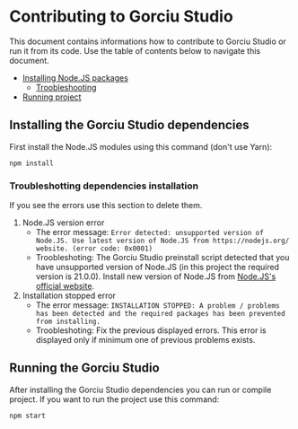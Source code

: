 # Contributing to Gorciu Studio

This document contains informations how to contribute to Gorciu Studio or run it from its code. Use the table of contents below to navigate this document.

* [Installing Node.JS packages](#installing-the-gorciu-studio-dependencies)
    * [Troobleshooting](#troubleshotting-dependencies-installation)
* [Running project](#running-the-gorciu-studio)

## Installing the Gorciu Studio dependencies

First install the Node.JS modules using this command (don't use Yarn):

```npm install```

### Troubleshotting dependencies installation

If you see the errors use this section to delete them.

1. Node.JS version error
    - The error message: `Error detected: unsupported version of Node.JS. Use latest version of Node.JS from https://nodejs.org/ website. (error code: 0x0001)`
    - Troobleshoting: The Gorciu Studio preinstall script detected that you have unsupported version of Node.JS (in this project the required version is 21.0.0). Install new version of Node.JS from [Node.JS's official website](https://nodejs.org/).
2. Installation stopped error
    - The error message: `INSTALLATION STOPPED: A problem / problems has been detected and the required packages has been prevented from installing.`
    - Troobleshoting: Fix the previous displayed errors. This error is displayed only if minimum one of previous problems exists.

## Running the Gorciu Studio

After installing the Gorciu Studio dependencies you can run or compile project. If you want to run the project use this command:

```npm start```